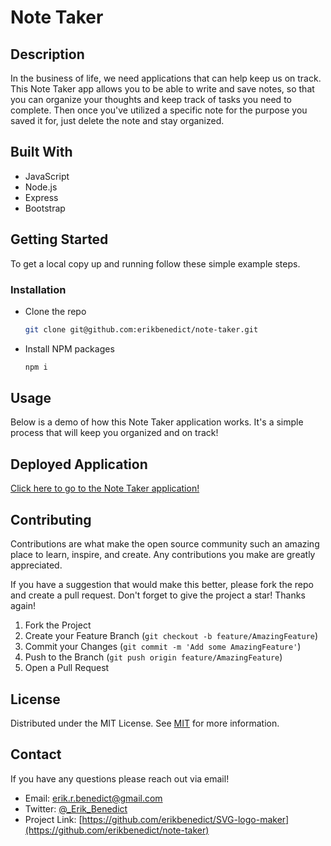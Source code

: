 # Note Taker

## Description

In the business of life, we need applications that can help keep us on track. This Note Taker app allows you to be able to write and save notes, so that you can organize your thoughts and keep track of tasks you need to complete. Then once you've utilized a specific note for the purpose you saved it for, just delete the note and stay organized.

## Built With

- JavaScript
- Node.js
- Express
- Bootstrap

## Getting Started

To get a local copy up and running follow these simple example steps.

### Installation

- Clone the repo
  ```sh
  git clone git@github.com:erikbenedict/note-taker.git
  ```
- Install NPM packages
  ```sh
  npm i
  ```

## Usage

Below is a demo of how this Note Taker application works. It's a simple process that will keep you organized and on track!

## Deployed Application

[Click here to go to the Note Taker application!](https://)

## Contributing

Contributions are what make the open source community such an amazing place to learn, inspire, and create. Any contributions you make are greatly appreciated.

If you have a suggestion that would make this better, please fork the repo and create a pull request. Don't forget to give the project a star! Thanks again!

1. Fork the Project
2. Create your Feature Branch (`git checkout -b feature/AmazingFeature`)
3. Commit your Changes (`git commit -m 'Add some AmazingFeature'`)
4. Push to the Branch (`git push origin feature/AmazingFeature`)
5. Open a Pull Request

## License

Distributed under the MIT License. See [MIT](https://choosealicense.com/licenses/mit/) for more information.

## Contact

If you have any questions please reach out via email!

- Email: erik.r.benedict@gmail.com
- Twitter: [@\_Erik_Benedict](https://twitter.com/_Erik_Benedict)
- Project Link: [https://github.com/erikbenedict/SVG-logo-maker](https://github.com/erikbenedict/note-taker)
